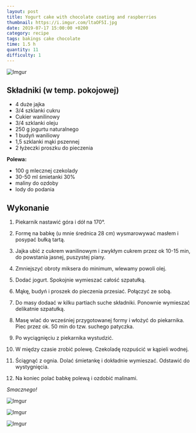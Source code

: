 ```yaml
---
layout: post
title: Yogurt cake with chocolate coating and raspberries
thumbnail: https://i.imgur.com/ltaOF5I.jpg
date: 2019-07-17 15:00:00 +0200
category: recipe
tags: bakings cake chocolate
time: 1.5 h
quantity: 11
difficulty: 1
---
```


![Imgur](https://i.imgur.com/ltaOF5I.jpg)

## Składniki (w temp. pokojowej)

- 4 duże jajka
- 3/4 szklanki cukru
- Cukier wanilinowy
- 3/4 szklanki oleju
- 250 g jogurtu naturalnego
- 1 budyń waniliowy
- 1,5 szklanki mąki pszennej
- 2 łyżeczki proszku do pieczenia

**Polewa:**

- 100 g mlecznej czekolady
- 30-50 ml śmietanki 30%
- maliny do ozdoby
- lody do podania

## Wykonanie

1. Piekarnik nastawić góra i dół na 170°.

2. Formę na babkę (u mnie średnica 28 cm) wysmarowywać masłem i posypać bułką tartą.

3. Jajka ubić z cukrem wanilinowym i zwykłym cukrem przez ok 10-15 min, do powstania jasnej, puszystej piany.

4. Zmniejszyć obroty miksera do minimum, wlewamy powoli olej.

5. Dodać jogurt. Spokojnie wymieszać całość szpatułką.

6. Mąkę, budyń i proszek do pieczenia przesiać. Połączyć ze sobą.

7. Do masy dodaać w kilku partiach suche składniki. Ponownie wymieszać delikatnie szpatułką.

8. Masę wlać do wcześniej przygotowanej formy i włożyć do piekarnika. Piec przez ok. 50 min do tzw. suchego patyczka.

9. Po wyciągnięciu z piekarnika wystudzić.

10. W między czasie zrobić polewę. Czekoladę rozpuścić w kąpieli wodnej.

11. Ściągnąć z ognia. Dolać śmietankę i dokładnie wymieszać. Odstawić do wystygnięcia.

12. Na koniec polać babkę polewą i ozdobić malinami.

_Smacznego!_

![Imgur](https://i.imgur.com/c6xHgLz.jpg)

![Imgur](https://i.imgur.com/3VXvfha.jpg)

![Imgur](https://i.imgur.com/XPVDmzN.jpg)
